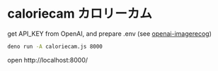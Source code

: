 # caloriecam カロリーカム

get API_KEY from OpenAI, and prepare .env (see [openai-imagerecog](https://github.com/code4fukui/openai-imagerecog/))

```sh
deno run -A caloriecam.js 8000
```

open http://localhost:8000/
